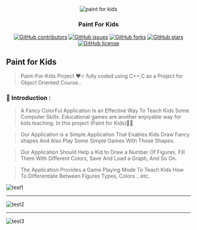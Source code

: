 <div align="center">
 
 ![paint for kids](https://user-images.githubusercontent.com/40190772/83953869-67be7900-a844-11ea-84ff-47300d309d1e.png)


</div>

<h3 align="center">Paint For Kids</h3>

<div align="center">

[![GitHub contributors](https://img.shields.io/github/contributors/AbdallahHemdan/Paint-For-Kids)](https://github.com/AbdallahHemdan/Paint-For-Kids/contributors)
[![GitHub issues](https://img.shields.io/github/issues/AbdallahHemdan/Paint-For-Kids)](https://github.com/AbdallahHemdan/Paint-For-Kids/issues)
[![GitHub forks](https://img.shields.io/github/forks/AbdallahHemdan/Paint-For-Kids)](https://github.com/AbdallahHemdan/Paint-For-Kids/network)
[![GitHub stars](https://img.shields.io/github/stars/AbdallahHemdan/Paint-For-Kids)](https://github.com/AbdallahHemdan/Paint-For-Kids/stargazers)
[![GitHub license](https://img.shields.io/github/license/AbdallahHemdan/Paint-For-Kids)](https://github.com/AbdallahHemdan/Paint-For-Kids/blob/master/LICENSE)

</div>

## Paint for Kids
> Paint-For-Kids Project :heart::fire: fully coded using C++,C as a Project for Object Oriented Course.. 


### 🚀 Introduction : 

> A Fancy ColorFul Application Is an Effective Way To Teach Kids Some Computer Skills.
Educational games are another enjoyable way for kids teaching.
In this project (Paint for Kids)👦🔥

> Our Application is a Simple Application That Enables Kids Draw Fancy shapes And Also Play Some
Simple Games With Those Shapes.

> Our Application Should Help a Kid to Draw a Number Of Figures, Fill
Them With Different Colors, Save And Load a Graph, And So On.

> The Application Provides a Game Playing Mode To Teach Kids 
How To Differentiate Between Figures Types, Colors …etc.

![test1](https://user-images.githubusercontent.com/40190772/51830239-1325f800-22f8-11e9-9b02-7e1177642eb6.png)

<hr />

![test2](https://user-images.githubusercontent.com/40190772/51830240-1325f800-22f8-11e9-8171-404b8dee9f93.png)

<hr />

![test3](https://user-images.githubusercontent.com/40190772/51830249-1ae59c80-22f8-11e9-8228-3475d079b175.png)
